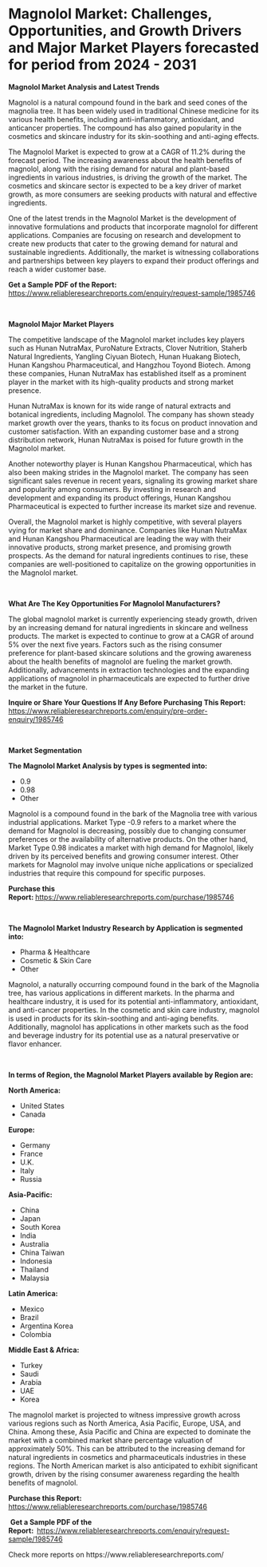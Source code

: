 <p><h1>Magnolol Market: Challenges, Opportunities, and Growth Drivers and Major Market Players forecasted for period from 2024 - 2031</h1></p><p><strong>Magnolol Market Analysis and Latest Trends</strong></p>
<p><p>Magnolol is a natural compound found in the bark and seed cones of the magnolia tree. It has been widely used in traditional Chinese medicine for its various health benefits, including anti-inflammatory, antioxidant, and anticancer properties. The compound has also gained popularity in the cosmetics and skincare industry for its skin-soothing and anti-aging effects.</p><p>The Magnolol Market is expected to grow at a CAGR of 11.2% during the forecast period. The increasing awareness about the health benefits of magnolol, along with the rising demand for natural and plant-based ingredients in various industries, is driving the growth of the market. The cosmetics and skincare sector is expected to be a key driver of market growth, as more consumers are seeking products with natural and effective ingredients.</p><p>One of the latest trends in the Magnolol Market is the development of innovative formulations and products that incorporate magnolol for different applications. Companies are focusing on research and development to create new products that cater to the growing demand for natural and sustainable ingredients. Additionally, the market is witnessing collaborations and partnerships between key players to expand their product offerings and reach a wider customer base.</p></p>
<p><strong>Get a Sample PDF of the Report:&nbsp;</strong> <a href="https://www.reliableresearchreports.com/enquiry/request-sample/1985746">https://www.reliableresearchreports.com/enquiry/request-sample/1985746</a></p>
<p>&nbsp;</p>
<p><strong>Magnolol Major Market Players</strong></p>
<p><p>The competitive landscape of the Magnolol market includes key players such as Hunan NutraMax, PuroNature Extracts, Clover Nutrition, Staherb Natural Ingredients, Yangling Ciyuan Biotech, Hunan Huakang Biotech, Hunan Kangshou Pharmaceutical, and Hangzhou Toyond Biotech. Among these companies, Hunan NutraMax has established itself as a prominent player in the market with its high-quality products and strong market presence.</p><p>Hunan NutraMax is known for its wide range of natural extracts and botanical ingredients, including Magnolol. The company has shown steady market growth over the years, thanks to its focus on product innovation and customer satisfaction. With an expanding customer base and a strong distribution network, Hunan NutraMax is poised for future growth in the Magnolol market.</p><p>Another noteworthy player is Hunan Kangshou Pharmaceutical, which has also been making strides in the Magnolol market. The company has seen significant sales revenue in recent years, signaling its growing market share and popularity among consumers. By investing in research and development and expanding its product offerings, Hunan Kangshou Pharmaceutical is expected to further increase its market size and revenue.</p><p>Overall, the Magnolol market is highly competitive, with several players vying for market share and dominance. Companies like Hunan NutraMax and Hunan Kangshou Pharmaceutical are leading the way with their innovative products, strong market presence, and promising growth prospects. As the demand for natural ingredients continues to rise, these companies are well-positioned to capitalize on the growing opportunities in the Magnolol market.</p></p>
<p>&nbsp;</p>
<p><strong>What Are The Key Opportunities For Magnolol Manufacturers?</strong></p>
<p><p>The global magnolol market is currently experiencing steady growth, driven by an increasing demand for natural ingredients in skincare and wellness products. The market is expected to continue to grow at a CAGR of around 5% over the next five years. Factors such as the rising consumer preference for plant-based skincare solutions and the growing awareness about the health benefits of magnolol are fueling the market growth. Additionally, advancements in extraction technologies and the expanding applications of magnolol in pharmaceuticals are expected to further drive the market in the future.</p></p>
<p><strong>Inquire or Share Your Questions If Any Before Purchasing This Report:</strong> <a href="https://www.reliableresearchreports.com/enquiry/pre-order-enquiry/1985746">https://www.reliableresearchreports.com/enquiry/pre-order-enquiry/1985746</a></p>
<p>&nbsp;</p>
<p><strong>Market Segmentation</strong></p>
<p><strong>The Magnolol Market Analysis by types is segmented into:</strong></p>
<p><ul><li>0.9</li><li>0.98</li><li>Other</li></ul></p>
<p><p>Magnolol is a compound found in the bark of the Magnolia tree with various industrial applications. Market Type -0.9 refers to a market where the demand for Magnolol is decreasing, possibly due to changing consumer preferences or the availability of alternative products. On the other hand, Market Type 0.98 indicates a market with high demand for Magnolol, likely driven by its perceived benefits and growing consumer interest. Other markets for Magnolol may involve unique niche applications or specialized industries that require this compound for specific purposes.</p></p>
<p><strong>Purchase this Report:&nbsp;</strong><a href="https://www.reliableresearchreports.com/purchase/1985746">https://www.reliableresearchreports.com/purchase/1985746</a></p>
<p>&nbsp;</p>
<p><strong>The Magnolol Market Industry Research by Application is segmented into:</strong></p>
<p><ul><li>Pharma & Healthcare</li><li>Cosmetic & Skin Care</li><li>Other</li></ul></p>
<p><p>Magnolol, a naturally occurring compound found in the bark of the Magnolia tree, has various applications in different markets. In the pharma and healthcare industry, it is used for its potential anti-inflammatory, antioxidant, and anti-cancer properties. In the cosmetic and skin care industry, magnolol is used in products for its skin-soothing and anti-aging benefits. Additionally, magnolol has applications in other markets such as the food and beverage industry for its potential use as a natural preservative or flavor enhancer.</p></p>
<p>&nbsp;</p>
<p><strong>In terms of Region, the Magnolol Market Players available by Region are:</strong></p>
<p>
    <p> <strong> North America: </strong>
        <ul>
            <li>United States</li>
            <li>Canada</li>
        </ul>
        </p> 
    <p> <strong> Europe: </strong>
        <ul>
            <li>Germany</li>
            <li>France</li>
            <li>U.K.</li>
            <li>Italy</li>
            <li>Russia</li>
        </ul>
        </p> 
    <p> <strong> Asia-Pacific: </strong>
        <ul>
            <li>China</li>
            <li>Japan</li>
            <li>South Korea</li>
            <li>India</li>
            <li>Australia</li>
            <li>China Taiwan</li>
            <li>Indonesia</li>
            <li>Thailand</li>
            <li>Malaysia</li>
        </ul>
        </p> 
    <p> <strong> Latin America: </strong>
        <ul>
            <li>Mexico</li>
            <li>Brazil</li>
            <li>Argentina Korea</li>
            <li>Colombia</li>
        </ul>
        </p> 
    <p> <strong> Middle East & Africa: </strong>
        <ul>
            <li>Turkey</li>
            <li>Saudi</li>
            <li>Arabia</li>
            <li>UAE</li>
            <li>Korea</li>
        </ul>
    </p>
    </p>
<p><p>The magnolol market is projected to witness impressive growth across various regions such as North America, Asia Pacific, Europe, USA, and China. Among these, Asia Pacific and China are expected to dominate the market with a combined market share percentage valuation of approximately 50%. This can be attributed to the increasing demand for natural ingredients in cosmetics and pharmaceuticals industries in these regions. The North American market is also anticipated to exhibit significant growth, driven by the rising consumer awareness regarding the health benefits of magnolol.</p></p>
<p><strong>Purchase this Report: </strong><a href="https://www.reliableresearchreports.com/purchase/1985746">https://www.reliableresearchreports.com/purchase/1985746</a></p>
<p>&nbsp;<strong>Get a Sample PDF of the Report:&nbsp;&nbsp;</strong><a href="https://www.reliableresearchreports.com/enquiry/request-sample/1985746">https://www.reliableresearchreports.com/enquiry/request-sample/1985746</a></p>
<p><strong></strong></p>
<p>Check more reports on https://www.reliableresearchreports.com/</p>